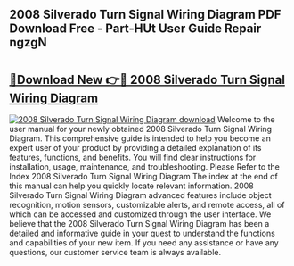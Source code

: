 ## 2008 Silverado Turn Signal Wiring Diagram PDF Download Free - Part-HUt User Guide Repair ngzgN

# <h2><a href="http://dfjh8pc.blite.top/?on=2008+Silverado+Turn+Signal+Wiring+Diagram">🔗Download New 👉🔴 2008 Silverado Turn Signal Wiring Diagram</a></h2>

[![2008 Silverado Turn Signal Wiring Diagram download](https://i.imgur.com/lujVjoI.png)](http://dfjh8pc.blite.top/?on=2008+Silverado+Turn+Signal+Wiring+Diagram)
Welcome to the user manual for your newly obtained 2008 Silverado Turn Signal Wiring Diagram. This comprehensive guide is intended to help you become an expert user of your product by providing a detailed explanation of its features, functions, and benefits. You will find clear instructions for installation, usage, maintenance, and troubleshooting. Please Refer to the Index 2008 Silverado Turn Signal Wiring Diagram The index at the end of this manual can help you quickly locate relevant information. 2008 Silverado Turn Signal Wiring Diagram advanced features include object recognition, motion sensors, customizable alerts, and remote access, all of which can be accessed and customized through the user interface. We believe that the 2008 Silverado Turn Signal Wiring Diagram has been a detailed and informative guide in your quest to understand the functions and capabilities of your new item. If you need any assistance or have any questions, our customer service team is always available.
